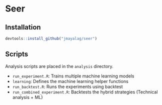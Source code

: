 # Seer

## Installation
```r
devtools::install_github("jmayalag/seer")
```

## Scripts
Analysis scripts are placed in the `analysis` directory.

- `run_experiment.R`: Trains multiple machine learning models
- `learning`: Defines the machine learning helper functions
- `run_backtest.R`: Runs the experiments using backtest
- `run_combined_experiment.R`: Backtests the hybrid strategies (Technical analysis + ML)